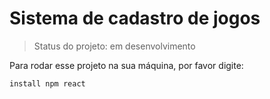 <h1>Sistema de cadastro de jogos</h1>

>Status do projeto: em desenvolvimento

Para rodar esse projeto na sua máquina, por favor digite:
```
install npm react
```
